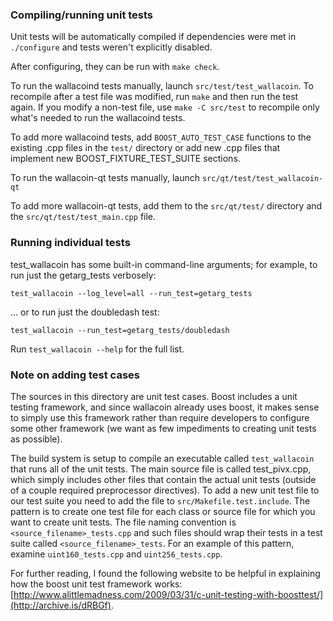 ### Compiling/running unit tests

Unit tests will be automatically compiled if dependencies were met in `./configure`
and tests weren't explicitly disabled.

After configuring, they can be run with `make check`.

To run the wallacoind tests manually, launch `src/test/test_wallacoin`. To recompile
after a test file was modified, run `make` and then run the test again. If you
modify a non-test file, use `make -C src/test` to recompile only what's needed
to run the wallacoind tests.

To add more wallacoind tests, add `BOOST_AUTO_TEST_CASE` functions to the existing
.cpp files in the `test/` directory or add new .cpp files that
implement new BOOST_FIXTURE_TEST_SUITE sections.

To run the wallacoin-qt tests manually, launch `src/qt/test/test_wallacoin-qt`

To add more wallacoin-qt tests, add them to the `src/qt/test/` directory and
the `src/qt/test/test_main.cpp` file.

### Running individual tests

test_wallacoin has some built-in command-line arguments; for
example, to run just the getarg_tests verbosely:

    test_wallacoin --log_level=all --run_test=getarg_tests

... or to run just the doubledash test:

    test_wallacoin --run_test=getarg_tests/doubledash

Run `test_wallacoin --help` for the full list.

### Note on adding test cases

The sources in this directory are unit test cases.  Boost includes a
unit testing framework, and since wallacoin already uses boost, it makes
sense to simply use this framework rather than require developers to
configure some other framework (we want as few impediments to creating
unit tests as possible).

The build system is setup to compile an executable called `test_wallacoin`
that runs all of the unit tests.  The main source file is called
test_pivx.cpp, which simply includes other files that contain the
actual unit tests (outside of a couple required preprocessor
directives). To add a new unit test file to our test suite you need
to add the file to `src/Makefile.test.include`. The pattern is to
create one test file for each class or source file for which you want
to create unit tests.  The file naming convention is
`<source_filename>_tests.cpp` and such files should wrap their tests
in a test suite called `<source_filename>_tests`.  For an example of
this pattern, examine `uint160_tests.cpp` and `uint256_tests.cpp`.

For further reading, I found the following website to be helpful in
explaining how the boost unit test framework works:
[http://www.alittlemadness.com/2009/03/31/c-unit-testing-with-boosttest/](http://archive.is/dRBGf).
